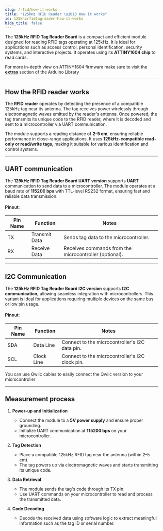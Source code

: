 ```yaml
---
slug: /rfid/how-it-works
title: "125kHz RFID Reader \u2013 How it works"
id: 125khzrfidtagreader-how-it-works
hide_title: false
---
```

The **125kHz RFID Tag Reader Board** is a compact and efficient module designed for reading RFID tags operating at 125kHz. It is ideal for applications such as access control, personal identification, security systems, and interactive projects. It operates using its **ATTINY1604 chip** to read cards.

<CenteredImage src="/img/rfid/RFID_chip.jpg" alt="ATTINY1604 chip on the board" caption="ATTINY1604 chip on the board" width="400px" /> 

<InfoBox>For more in-depth view on ATTINY1604 firmware make sure to visit the **[extras](https://github.com/SolderedElectronics/Soldered-RFID-Reader-125kHz-Arduino-Library/tree/dev/extras)** section of the Arduino Library</InfoBox>

---

## How the RFID reader works  

The **RFID reader** operates by detecting the presence of a compatible 125kHz tag near its antenna. The tag receives power wirelessly through electromagnetic waves emitted by the reader's antenna. Once powered, the tag transmits its unique code to the RFID reader, where it is decoded and sent to a microcontroller via UART communication.

The module supports a reading distance of **2–5 cm**, ensuring reliable performance in close-range applications. It uses **125kHz-compatible read-only or read/write tags**, making it suitable for various identification and control systems.

<CenteredImage src="/img/rfid/RFID_info.png" alt="Basic RFID principle" caption="Basic RFID principle" width="400px" />

---

## UART communication  

The **125kHz RFID Tag Reader Board UART version** supports **UART** communication to send data to a microcontroller. The module operates at a baud rate of **115200 bps** with TTL-level RS232 format, ensuring fast and reliable data transmission.

#### Pinout:

| Pin Name | Function        | Notes                                          |
|----------|-----------------|------------------------------------------------|
| TX       | Transmit Data   | Sends tag data to the microcontroller.         |
| RX       | Receive Data    | Receives commands from the microcontroller (optional). |

---

## I2C Communication  

The **125kHz RFID Tag Reader Board I2C version** supports **I2C communication**, allowing seamless integration with microcontrollers. This variant is ideal for applications requiring multiple devices on the same bus or low pin usage.

#### Pinout:

| Pin Name | Function        | Notes                                                 |
|----------|-----------------|-------------------------------------------------------|
| SDA      | Data Line       | Connect to the microcontroller's I2C data pin.         |
| SCL      | Clock Line      | Connect to the microcontroller's I2C clock pin.        |


<InfoBox>You can use Qwiic cables to easily connect the Qwiic version to your microcontroller</InfoBox>

---

## Measurement process  

1. **Power-up and Initialization**
   - Connect the module to a **5V power supply** and ensure proper grounding.
   - Initialize UART communication at **115200 bps** on your microcontroller.

2. **Tag Detection**
   - Place a compatible 125kHz RFID tag near the antenna (within 2–5 cm).
   - The tag powers up via electromagnetic waves and starts transmitting its unique code.

3. **Data Retrieval**
   - The module sends the tag's code through its TX pin.
   - Use UART commands on your microcontroller to read and process the transmitted data.

4. **Code Decoding**
   - Decode the received data using software logic to extract meaningful information such as the tag ID or serial number.